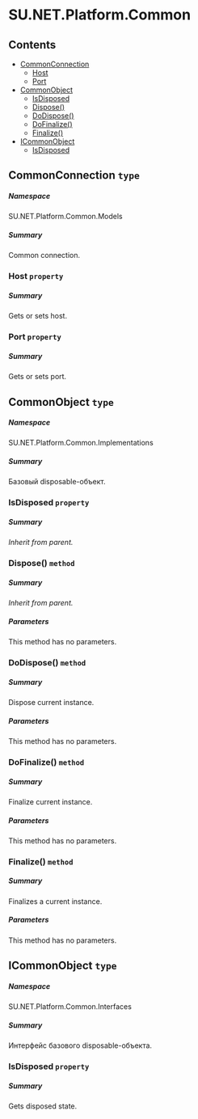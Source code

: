 <a name='assembly'></a>
# SU.NET.Platform.Common

## Contents

- [CommonConnection](#T-SU-NET-Platform-Common-Models-CommonConnection 'SU.NET.Platform.Common.Models.CommonConnection')
  - [Host](#P-SU-NET-Platform-Common-Models-CommonConnection-Host 'SU.NET.Platform.Common.Models.CommonConnection.Host')
  - [Port](#P-SU-NET-Platform-Common-Models-CommonConnection-Port 'SU.NET.Platform.Common.Models.CommonConnection.Port')
- [CommonObject](#T-SU-NET-Platform-Common-Implementations-CommonObject 'SU.NET.Platform.Common.Implementations.CommonObject')
  - [IsDisposed](#P-SU-NET-Platform-Common-Implementations-CommonObject-IsDisposed 'SU.NET.Platform.Common.Implementations.CommonObject.IsDisposed')
  - [Dispose()](#M-SU-NET-Platform-Common-Implementations-CommonObject-Dispose 'SU.NET.Platform.Common.Implementations.CommonObject.Dispose')
  - [DoDispose()](#M-SU-NET-Platform-Common-Implementations-CommonObject-DoDispose 'SU.NET.Platform.Common.Implementations.CommonObject.DoDispose')
  - [DoFinalize()](#M-SU-NET-Platform-Common-Implementations-CommonObject-DoFinalize 'SU.NET.Platform.Common.Implementations.CommonObject.DoFinalize')
  - [Finalize()](#M-SU-NET-Platform-Common-Implementations-CommonObject-Finalize 'SU.NET.Platform.Common.Implementations.CommonObject.Finalize')
- [ICommonObject](#T-SU-NET-Platform-Common-Interfaces-ICommonObject 'SU.NET.Platform.Common.Interfaces.ICommonObject')
  - [IsDisposed](#P-SU-NET-Platform-Common-Interfaces-ICommonObject-IsDisposed 'SU.NET.Platform.Common.Interfaces.ICommonObject.IsDisposed')

<a name='T-SU-NET-Platform-Common-Models-CommonConnection'></a>
## CommonConnection `type`

##### Namespace

SU.NET.Platform.Common.Models

##### Summary

Common connection.

<a name='P-SU-NET-Platform-Common-Models-CommonConnection-Host'></a>
### Host `property`

##### Summary

Gets or sets host.

<a name='P-SU-NET-Platform-Common-Models-CommonConnection-Port'></a>
### Port `property`

##### Summary

Gets or sets port.

<a name='T-SU-NET-Platform-Common-Implementations-CommonObject'></a>
## CommonObject `type`

##### Namespace

SU.NET.Platform.Common.Implementations

##### Summary

Базовый disposable-объект.

<a name='P-SU-NET-Platform-Common-Implementations-CommonObject-IsDisposed'></a>
### IsDisposed `property`

##### Summary

*Inherit from parent.*

<a name='M-SU-NET-Platform-Common-Implementations-CommonObject-Dispose'></a>
### Dispose() `method`

##### Summary

*Inherit from parent.*

##### Parameters

This method has no parameters.

<a name='M-SU-NET-Platform-Common-Implementations-CommonObject-DoDispose'></a>
### DoDispose() `method`

##### Summary

Dispose current instance.

##### Parameters

This method has no parameters.

<a name='M-SU-NET-Platform-Common-Implementations-CommonObject-DoFinalize'></a>
### DoFinalize() `method`

##### Summary

Finalize current instance.

##### Parameters

This method has no parameters.

<a name='M-SU-NET-Platform-Common-Implementations-CommonObject-Finalize'></a>
### Finalize() `method`

##### Summary

Finalizes a current instance.

##### Parameters

This method has no parameters.

<a name='T-SU-NET-Platform-Common-Interfaces-ICommonObject'></a>
## ICommonObject `type`

##### Namespace

SU.NET.Platform.Common.Interfaces

##### Summary

Интерфейс базового disposable-объекта.

<a name='P-SU-NET-Platform-Common-Interfaces-ICommonObject-IsDisposed'></a>
### IsDisposed `property`

##### Summary

Gets disposed state.
